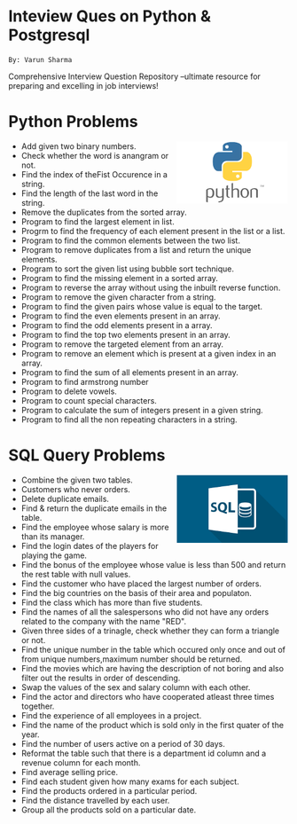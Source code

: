 # Inteview Ques on Python & Postgresql
```
By: Varun Sharma
```
Comprehensive Interview Question Repository –ultimate resource for preparing and excelling in job interviews!

# Python Problems
<img width="200px" src="./python.png" alt="Python"  align="right" />

- Add given two binary numbers.
- Check whether the word is anangram or not.
- Find the index of theFist Occurence in a string.
- Find the length of the last word in the string.
- Remove the duplicates from the sorted array.
- Program to find the largest element in list.
- Progrm to find the frequency of each element present in the list or a list. 
- Program to find the common elements between the two list.
- Program to remove duplicates from a list and return the unique elements.
- Program to sort the given list using bubble sort technique.
- Program to find the missing element in a sorted array.
- Program to reverse the array without using the inbuilt reverse function.
- Program to remove the given character from a string.
- Program to find the given pairs whose value is equal to the target.
- Program to find the even elements present in an array.
- Program to find the odd elements present in a array.
- Program to find the top two elements present in an array.
- Program to remove the targeted element from an array.
- Program to remove an element which is present at a given index in an array.
- Program to find the sum of all elements present in an array.
- Program to find armstrong number
- Program to delete vowels.
- Program to count special characters.
- Program to calculate the sum of integers present in a given string.
- Program to find all the non repeating characters in a string.

# SQL Query Problems
<img width="200px" src="./sql.png" alt="Python"  align="right" />

- Combine the given two tables.
- Customers who never orders.
- Delete duplicate emails.
- Find & return the duplicate emails in the table.
- Find the employee whose salary is more than its manager.
- Find the login dates of the players for playing the game.
- Find the bonus of the employee whose value is less than 500 and return the rest table with null values. 
- Find the customer who have placed the largest number of orders.
- Find the big countries on the basis of their area and populaton.
- Find the class which has more than five students. 
- Find the names of all the salespersons who did not have any orders related to the company with the name "RED".
- Given three sides of a trinagle, check whether they can form a triangle or not.
- Find the unique number in the table which occured only once and out of from unique numbers,maximum number should be returned.
- Find the movies which are having the description of not boring and also filter out the results in order of descending.
- Swap the values of the sex and salary column with each other.
- Find the actor and directors who have cooperated atleast three times together.
- Find the experience of all employees in a project.
- Find the name of the product which is sold only in the first quater of the year.
- Find the number of users active on a period of 30 days.
- Reformat the table such that there is a department id column and a revenue column for each month.
- Find average selling price.
- Find each student given how many exams for each subject.
- Find the products ordered in a particular period.
- Find the distance travelled by each user.
- Group all the products sold on a particular date.